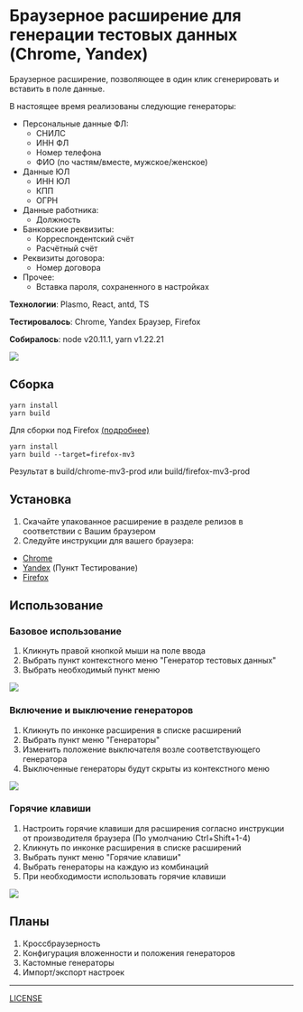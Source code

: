 # Браузерное расширение для генерации тестовых данных (Chrome, Yandex)

Браузерное расширение, позволяющее в один клик сгенерировать и вставить в поле данные.

В настоящее время реализованы следующие генераторы:

- Персональные данные ФЛ:
    - СНИЛС
    - ИНН ФЛ
    - Номер телефона
    - ФИО (по частям/вместе, мужское/женское)
- Данные ЮЛ
    - ИНН ЮЛ
    - КПП
    - ОГРН
- Данные работника:
    - Должность
- Банковские реквизиты:
    - Корреспондентский счёт
    - Расчётный счёт
- Реквизиты договора:
    - Номер договора
- Прочее:
    - Вставка пароля, сохраненного в настройках

**Технологии**: Plasmo, React, antd, TS

**Тестировалось**: Chrome, Yandex Браузер, Firefox

**Собиралось**: node v20.11.1, yarn v1.22.21

![](readme/images/generators.png)

## Сборка

```
yarn install
yarn build
```

Для сборки под Firefox [(подробнее)](https://docs.plasmo.com/framework/workflows/build)

```
yarn install
yarn build --target=firefox-mv3
```

Результат в build/chrome-mv3-prod или build/firefox-mv3-prod

## Установка

1. Скачайте упакованное расширение в разделе релизов в соответствии с Вашим браузером
2. Следуйте инструкции для вашего браузера:

- [Chrome](https://developer.chrome.com/docs/extensions/get-started/tutorial/hello-world#load-unpacked)
- [Yandex](https://yandex.ru/support/browser-mobile-android-phone/personal-settings/extensions.html) (Пункт
  Тестирование)
- [Firefox](https://extensionworkshop.com/documentation/develop/temporary-installation-in-firefox/)

## Использование

### Базовое использование

1. Кликнуть правой кнопкой мыши на поле ввода
2. Выбрать пункт контекстного меню "Генератор тестовых данных"
3. Выбрать необходимый пункт меню

![](readme/images/demo.png)

### Включение и выключение генераторов

1. Кликнуть по инконке расширения в списке расширений
2. Выбрать пункт меню "Генераторы"
3. Изменить положение выключателя возле соответствующего генератора
4. Выключенные генераторы будут скрыты из контекстного меню

![](readme/images/generators.png)

### Горячие клавиши

1. Настроить горячие клавиши для расширения согласно инструкции от производителя браузера (По умолчанию Ctrl+Shift+1-4)
2. Кликнуть по инконке расширения в списке расширений
3. Выбрать пункт меню "Горячие клавиши"
4. Выбрать генераторы на каждую из комбинаций
5. При необходимости использовать горячие клавиши

![](readme/images/hotkeys.png)

## Планы

1. Кроссбраузерность
2. Конфигурация вложенности и положения генераторов
3. Кастомные генераторы
4. Импорт/экспорт настроек

----

[LICENSE](LICENSE)
